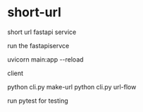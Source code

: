 # short-url
short url fastapi service

run the fastapiservce

uvicorn main:app --reload

client

python cli.py make-url
python cli.py url-flow

run pytest for testing
